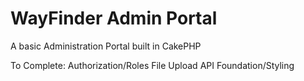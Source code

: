 # WayFinder Admin Portal


A basic Administration Portal built in CakePHP

To Complete:
    Authorization/Roles
    File Upload
    API
    Foundation/Styling
    
